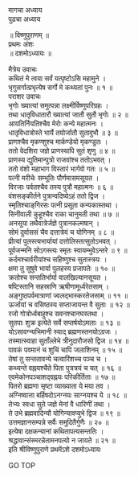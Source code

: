 मागचा अध्याय  
पुढचा अध्याय  
  
॥ विष्णुपुराणम् ॥  
प्रथमः अंशः  
॥ दशमोऽध्यायः ॥  
  
मैत्रेय उवाचः  
कथितं मे त्वया सर्वं यत्पृष्टोऽसि महामुने ।  
भृगुसर्गात्प्रभृत्येष सर्गो मे कथ्यतां पुनः ॥ १ ॥  
पराशर उवाचः  
भृगोः ख्यात्यां समुत्पन्ना लक्ष्मीर्विष्णुपरिग्रहः ।  
तथा धातृविधातारौ ख्यात्यां जातौ सुतौ भृगोः ॥ २ ॥  
आयतिर्नियतिश्चैव मेरोः कन्ये महात्मनः ।  
धातृविधात्रोस्ते भार्ये तयोर्जातौ सुतावुभौ ॥ ३ ॥  
प्राणश्चैव मृकण्शुश्च मार्कण्डेयो मृकण्डुतः ।  
ततो वेदशिरा जज्ञे प्राणस्यापि सुतं शृणु ॥ ४ ॥  
प्राणस्य द्युतिमान्पुत्रो राजवांश्च ततोऽभवत् ।  
ततो वंशो महाभाग विस्तारं भार्गवो गतः ॥ ५ ॥  
पत्नी मरीचेः सम्भूतिः पौर्णमासमसूयत ।  
विरजाः पर्वतश्चैव तस्य पुत्रौ महात्मनः ॥ ६ ॥  
वंशसङ्‌कीर्तने पुत्रान्वदिष्येऽहं ततो द्विज ।  
स्मृतिश्चाङ्‌गिरसः पत्नी प्रसूता कन्यकास्तथा ।  
सिनीवाली कुहूश्चैव राका चानुमती तथा ॥ ७ ॥  
अनसूया तथैवात्रेर्जज्ञे पुत्रानकल्मषान् ।  
सोमं दुर्वाससं चैव दत्तात्रेयं च योगिनम् ॥ ८ ॥  
प्रीत्यां पुलस्त्यभार्यायां दत्तोलिस्तत्सुतोऽभवत् ।  
पूर्वजन्मनि सोऽगस्त्यः स्मृतः स्वायम्भुवेऽन्तरे ॥ ९ ॥  
कर्दमश्चार्वरीयांश्च सहिष्णुश्च सुतास्त्रयः ।  
क्षमा तु सुषुवे भार्या पुलहस्य प्रजापतेः ॥ १० ॥  
क्रतोश्च सन्ततिर्भार्या वालखिल्यानसूयत ।  
षष्टिस्तानि सहस्राणि ऋषीणामूर्ध्वरेतसाम् ।  
अङ्‌गुष्ठपर्वमात्राणां ज्वलद्‌भास्करतेजसाम् ॥ ११ ॥  
ऊर्जायां च वसिष्ठस्य सप्ताजायन्त वै सुताः ॥ १२ ॥  
रजो गोत्रोर्ध्वबाहुश्च सवनश्चानघस्तथा ।  
सुतपाः शुक्र इत्येते सर्वे सप्तर्षयोऽमलाः ॥ १३ ॥  
योऽसावग्न्यभिमानी स्याद् ब्रह्मणस्तनयोऽग्रजः ।  
तस्मात्स्वाहा सुताँल्लेभे त्रीनुदारौजसो द्विज ॥ १४ ॥  
पावकं पवमानं च शुचिं चापि जलाशिनम् ॥ १५ ॥  
तेषां तु सन्ततावन्ये चत्वारिंशच्च पञ्च च ।  
कथ्यन्ते वह्नयश्चैते पिता पुत्रत्रयं च यत् ॥ १६ ॥  
एवमेकोनपञ्चाशद्‌वह्नयः परिकीर्तिताः ॥ १७ ॥  
पितरो ब्रह्मणा सृष्टा व्याख्याता ये मया तव ।  
अग्निष्वात्ता बर्हिषदोऽनग्नयः साग्नयश्च ये ॥ १८ ॥  
तेभ्यः स्वधा सुते जज्ञे मेनां वै धारिणीं तथा ।  
ते उभे ब्रह्मवादिन्यौ योगिन्यावप्युभे द्विज ॥ १९ ॥  
उत्तमज्ञानसम्पन्ने सर्वैः समुदितैर्गुणैः ॥ २० ॥  
इत्येषा दक्षकन्यानां कथितापत्यसन्ततिः ।  
श्रद्धावान्संस्मरन्नेतामनपत्यो न जायते ॥ २१ ॥  
इति श्रीविष्णुपुराणे प्रथमेंऽशे दशमोऽध्यायः  
  
  
  
GO TOP
